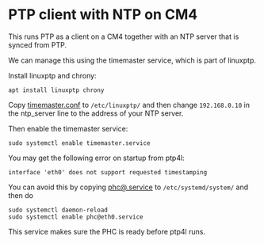 # PTP client with NTP on CM4

This runs PTP as a client on a CM4 together with an NTP server that is synced from PTP. 

We can manage this using the timemaster service, which is part of linuxptp.

Install linuxptp and chrony:
```
apt install linuxptp chrony
```

Copy [timemaster.conf](files/timemaster.conf) to `/etc/linuxptp/` and then change `192.168.0.10` in the ntp_server line to the address of your NTP server.

Then enable the timemaster service:

```
sudo systemctl enable timemaster.service
```

You may get the following error on startup from ptp4l:

```
interface 'eth0' does not support requested timestamping
```

You can avoid this by copying [phc@.service](files/phc%40.service) to `/etc/systemd/system/` and then do

```
sudo systemctl daemon-reload
sudo systemctl enable phc@eth0.service
```

This service makes sure the PHC is ready before ptp4l runs.
